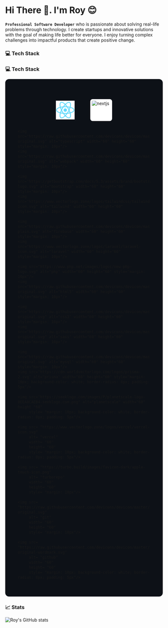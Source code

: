 # Hi There 👋. I'm Roy 😊

**`Professional Software Developer`** who is passionate about solving real-life problems through technology. I create startups and innovative solutions with the goal of making life better for everyone. I enjoy turning complex challenges into impactful products that create positive change.

### 💻 Tech Stack

### 💻 Tech Stack

<div style="background-color: #0d1117; padding: 40px; border-radius: 12px;">
  <p align="left" style="display: flex; align-items: center; gap: 30px; flex-wrap: wrap; justify-content: center;">
    <img src="https://raw.githubusercontent.com/devicons/devicon/master/icons/react/react-original.svg" alt="react" width="60" height="60" style="margin: 10px"/>
    <img src="https://cdn.jsdelivr.net/gh/devicons/devicon/icons/nextjs/nextjs-original-wordmark.svg" alt="nextjs" width="60" height="60" style="margin: 10px; background-color: white; border-radius: 8px; padding: 5px"/>

    <img src="https://raw.githubusercontent.com/devicons/devicon/master/icons/typescript/typescript-original.svg" alt="typescript" width="60" height="60" style="margin: 10px"/>
    <img src="https://raw.githubusercontent.com/devicons/devicon/master/icons/webpack/webpack-original.svg" alt="webpack" width="60" height="60" style="margin: 10px"/>

    <img src="https://getbootstrap.com/docs/5.3/assets/brand/bootstrap-logo.svg" alt="bootstrap" width="60" height="60" style="margin: 10px"/>
    <img src="https://www.vectorlogo.zone/logos/tailwindcss/tailwindcss-icon.svg" alt="tailwind" width="60" height="60" style="margin: 10px"/>

    <img src="https://raw.githubusercontent.com/devicons/devicon/master/icons/firebase/firebase-plain.svg" alt="firebase" width="60" height="60" style="margin: 10px"/>
    <img src="https://www.vectorlogo.zone/logos/laravel/laravel-icon.svg" alt="laravel" width="60" height="60" style="margin: 10px"/>

    <img src="https://www.php.net/images/logos/new-php-logo.svg" alt="php" width="60" height="60" style="margin: 10px"/>
    <img src="https://raw.githubusercontent.com/devicons/devicon/master/icons/html5/html5-original.svg" alt="html5" width="60" height="60" style="margin: 10px"/>

    <img src="https://raw.githubusercontent.com/devicons/devicon/master/icons/css3/css3-original.svg" alt="css3" width="60" height="60" style="margin: 10px"/>
    <img src="https://raw.githubusercontent.com/devicons/devicon/master/icons/sass/sass-original.svg" alt="sass" width="60" height="60" style="margin: 10px"/>

    <img src="https://raw.githubusercontent.com/devicons/devicon/master/icons/mysql/mysql-original.svg" alt="mysql" width="60" height="60" style="margin: 10px"/>
    <img src="https://cdn.worldvectorlogo.com/logos/prisma-2.svg" alt="prisma" width="60" height="60" style="margin: 10px; background-color: white; border-radius: 8px; padding: 5px"/>

    <img src="https://seeklogo.com/images/P/planetscale-logo-0EEA8CAEB4-seeklogo.com.png" alt="planetscale" width="60" height "60"
         style= "margin: 10px; background-color: white; border-radius: 8px; padding: 5px"/>

    <img src= "https://www.vectorlogo.zone/logos/vercel/vercel-icon.svg"
         alt= "vercel"
         width= "60"
         height= "60"
         style= "margin: 10px; background-color: white; border-radius: 8px; padding: 5px"/>

    <img src= "https://turbo.build/images/favicon-dark/apple-touch-icon.png"
         alt= "turborepo"
         width= "60"
         height= "60"
         style= "margin: 10px"/>

    <img src= "https://raw.githubusercontent.com/devicons/devicon/master/icons/git/git-original.svg"
         alt= "git"
         width= "60"
         height= "60"
         style= "margin: 10px"/>

    <img src= "https://raw.githubusercontent.com/devicons/devicon/master/icons/github/github-original-wordmark.svg"
         alt= "github"
         width= "60"
         height= "60"
         style= "margin: 10px; background-color: white; border-radius: 8px; padding: 5px"/>

  </p>
</div>

### 📈 Stats

![Roy's GitHub stats](https://github-readme-stats.vercel.app/api?username=yahyobek0606&show_icons=true&theme=tokyonight&count_private=true&include_all_commits=true)
